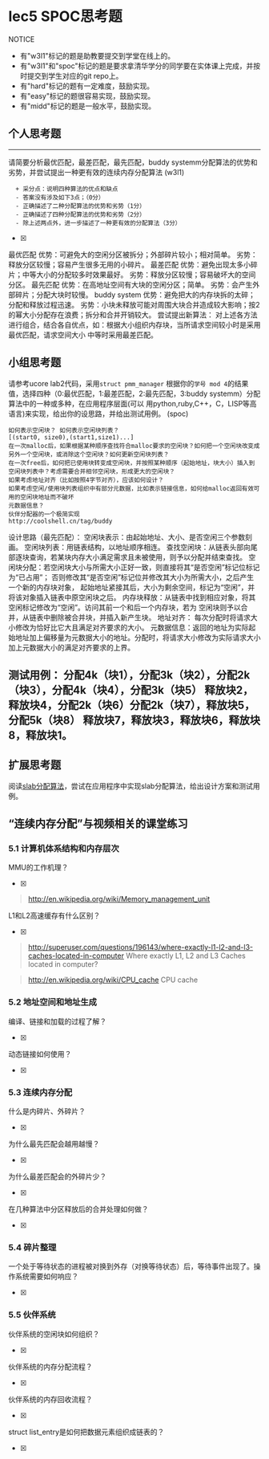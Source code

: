 # lec5 SPOC思考题


NOTICE
- 有"w3l1"标记的题是助教要提交到学堂在线上的。
- 有"w3l1"和"spoc"标记的题是要求拿清华学分的同学要在实体课上完成，并按时提交到学生对应的git repo上。
- 有"hard"标记的题有一定难度，鼓励实现。
- 有"easy"标记的题很容易实现，鼓励实现。
- 有"midd"标记的题是一般水平，鼓励实现。


## 个人思考题
---

请简要分析最优匹配，最差匹配，最先匹配，buddy systemm分配算法的优势和劣势，并尝试提出一种更有效的连续内存分配算法 (w3l1)
```
  + 采分点：说明四种算法的优点和缺点
  - 答案没有涉及如下3点；（0分）
  - 正确描述了二种分配算法的优势和劣势（1分）
  - 正确描述了四种分配算法的优势和劣势（2分）
  - 除上述两点外，进一步描述了一种更有效的分配算法（3分）
 ```
- [x]  
最优匹配
优势：可避免大的空闲分区被拆分；外部碎片较小；相对简单。
劣势：释放分区较慢；容易产生很多无用的小碎片。
最差匹配
优势：避免出现太多小碎片；中等大小的分配较多时效果最好。
劣势：释放分区较慢；容易破坏大的空间分区。
最先匹配
优势：在高地址空间有大块的空闲分区；简单。
劣势：会产生外部碎片；分配大块时较慢。
buddy system
优势：避免把大的内存块拆的太碎；分配和释放过程迅速。
劣势：小块未释放可能对周围大块合并造成较大影响；按2的幂大小分配存在浪费；拆分和合并开销较大。
尝试提出新算法：
对上述各方法进行组合，结合各自优点，如：根据大小组织内存块，当所请求空间较小时是采用最优匹配，请求空间大小
中等时采用最差匹配。
>  

## 小组思考题

请参考ucore lab2代码，采用`struct pmm_manager` 根据你的`学号 mod 4`的结果值，选择四种（0:最优匹配，1:最差匹配，2:最先匹配，3:buddy systemm）分配算法中的一种或多种，在应用程序层面(可以 用python,ruby,C++，C，LISP等高语言)来实现，给出你的设思路，并给出测试用例。 (spoc)

```
如何表示空闲块？ 如何表示空闲块列表？ 
[(start0, size0),(start1,size1)...]
在一次malloc后，如果根据某种顺序查找符合malloc要求的空闲块？如何把一个空闲块改变成另外一个空闲块，或消除这个空闲块？如何更新空闲块列表？
在一次free后，如何把已使用块转变成空闲块，并按照某种顺序（起始地址，块大小）插入到空闲块列表中？考虑需要合并相邻空闲块，形成更大的空闲块？
如果考虑地址对齐（比如按照4字节对齐），应该如何设计？
如果考虑空闲/使用块列表组织中有部分元数据，比如表示链接信息，如何给malloc返回有效可用的空闲块地址而不破坏
元数据信息？
伙伴分配器的一个极简实现
http://coolshell.cn/tag/buddy
```
设计思路（最先匹配）：
空闲块表示：由起始地址、大小、是否空闲三个参数刻画。
空闲块列表：用链表结构，以地址顺序相连。
查找空闲块：从链表头部向尾部逐块查询，若某块内存大小满足需求且未被使用，则予以分配并结束查找。
空闲块分配：若空闲块大小与所需大小正好一致，则直接将其“是否空闲”标记位标记为“已占用”；
            否则修改其“是否空闲”标记位并修改其大小为所需大小，之后产生一个新的内存块对象，
            起始地址紧接其后，大小为剩余空间，标记为“空闲”，并将该对象插入链表中原空闲块之后。
内存块释放：从链表中找到相应对象，将其空闲标记修改为“空闲”。访问其前一个和后一个内存块，若为
            空闲块则予以合并，从链表中删除被合并块，并插入新产生块。
地址对齐：  每次分配时将请求大小修改为恰好比它大且满足对齐要求的大小。
元数据信息：返回的地址为实际起始地址加上偏移量为元数据大小的地址。分配时，将请求大小修改为实际请求大小
            加上元数据大小的满足对齐要求的上界。

测试用例：
分配4k（块1），分配3k（块2），分配2k（块3），分配4k（块4），分配3k（块5）
释放块2，释放块4，分配2k（块6）分配2k（块7），释放块5，分配5k（块8）
释放块7，释放块3，释放块6，释放块8，释放块1。
--- 

## 扩展思考题

阅读[slab分配算法](http://en.wikipedia.org/wiki/Slab_allocation)，尝试在应用程序中实现slab分配算法，给出设计方案和测试用例。

## “连续内存分配”与视频相关的课堂练习

### 5.1 计算机体系结构和内存层次
MMU的工作机理？

- [x]  

>  http://en.wikipedia.org/wiki/Memory_management_unit

L1和L2高速缓存有什么区别？

- [x]  

>  http://superuser.com/questions/196143/where-exactly-l1-l2-and-l3-caches-located-in-computer
>  Where exactly L1, L2 and L3 Caches located in computer?

>  http://en.wikipedia.org/wiki/CPU_cache
>  CPU cache

### 5.2 地址空间和地址生成
编译、链接和加载的过程了解？

- [x]  

>  

动态链接如何使用？

- [x]  

>  


### 5.3 连续内存分配
什么是内碎片、外碎片？

- [x]  

>  

为什么最先匹配会越用越慢？

- [x]  

>  

为什么最差匹配会的外碎片少？

- [x]  

>  

在几种算法中分区释放后的合并处理如何做？

- [x]  

>  

### 5.4 碎片整理
一个处于等待状态的进程被对换到外存（对换等待状态）后，等待事件出现了。操作系统需要如何响应？

- [x]  

>  

### 5.5 伙伴系统
伙伴系统的空闲块如何组织？

- [x]  

>  

伙伴系统的内存分配流程？

- [x]  

>  

伙伴系统的内存回收流程？

- [x]  

>  

struct list_entry是如何把数据元素组织成链表的？

- [x]  

>  




